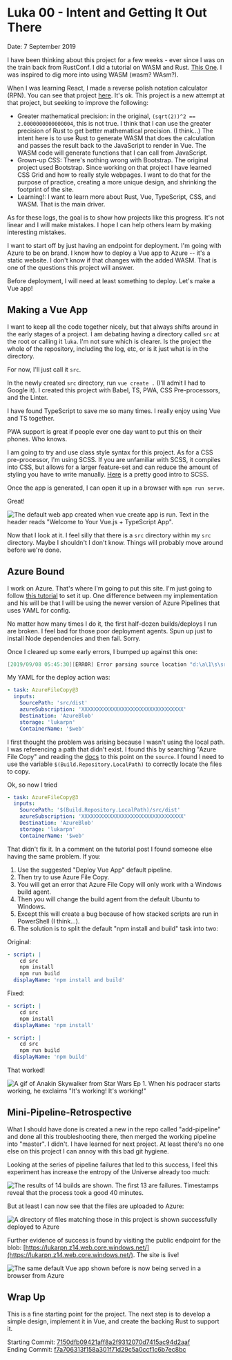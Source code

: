 # Luka 00 - Intent and Getting It Out There

Date: 7 September 2019

I have been thinking about this project for a few weeks - ever since I was on the train back from RustConf. I did a tutorial on WASM and Rust. [This One](https://rustwasm.github.io/docs/book/game-of-life/introduction.html). I was inspired to dig more into using WASM (wasm? WAsm?).

When I was learning React, I made a reverse polish notation calculator (RPN). You can see that project [here](http://rpn.herokuapp.com/). It's ok. This project is a new attempt at that project, but seeking to improve the following:  

- Greater mathematical precision: in the original, `(sqrt(2))^2 == 2.0000000000000004`, this is not true. I think that I can use the greater precision of Rust to get better mathematical precision. (I think...) The intent here is to use Rust to generate WASM that does the calculation and passes the result back to the JavaScript to render in Vue. The WASM code will generate functions that I can call from JavaScript.  
- Grown-up CSS: There's nothing wrong with Bootstrap. The original project used Bootstrap. Since working on that project I have learned CSS Grid and how to really style webpages. I want to do that for the purpose of practice, creating a more unique design, and shrinking the footprint of the site.  
- Learning!: I want to learn more about Rust, Vue, TypeScript, CSS, and WASM. That is the main driver.

As for these logs, the goal is to show how projects like this progress. It's not linear and I will make mistakes. I hope I can help others learn by making interesting mistakes. 

I want to start off by just having an endpoint for deployment. I'm going with Azure to be on brand. I know how to deploy a Vue app to Azure -- it's a static website. I don't know if that changes with the added WASM. That is one of the questions this project will answer.  

Before deployment, I will need at least something to deploy. Let's make a Vue app!

## Making a Vue App

I want to keep all the code together nicely, but that always shifts around in the early stages of a project. I am debating having a directory called `src` at the root or calling it `luka`. I'm not sure which is clearer. Is the project the whole of the repository, including the log, etc, or is it just what is in the directory.  

For now, I'll just call it `src`.  

In the newly created `src` directory, run `vue create .` (I'll admit I had to Google it). I created this project with Babel, TS, PWA, CSS Pre-processors, and the Linter.  

I have found TypeScript to save me so many times. I really enjoy using Vue and TS together.  

PWA support is great if people ever one day want to put this on their phones. Who knows.  

I am going to try and use class style syntax for this project. As for a CSS pre-processor, I'm using SCSS. If you are unfamiliar with SCSS, it compiles into CSS, but allows for a larger feature-set and can reduce the amount of styling you have to write manually. [Here](https://dzone.com/articles/introduction-of-scss) is a pretty good intro to SCSS.  

Once the app is generated, I can open it up in a browser with `npm run serve`.  

Great!

![The default web app created when vue create app is run. Text in the header reads "Welcome to Your Vue.js + TypeScript App".](./images/ImageOfDefaultGeneratedVueAppWithTypeScript.png)

Now that I look at it. I feel silly that there is a `src` directory within my `src` directory. Maybe I shouldn't I don't know. Things will probably move around before we're done.

## Azure Bound

I work on Azure. That's where I'm going to put this site. I'm just going to follow [this tutorial](https://passos.com.au/deploying-vue-js-to-azure-static-websites/) to set it up. One difference between my implementation and his will be that I will be using the newer version of Azure Pipelines that uses YAML for config.  

No matter how many times I do it, the first half-dozen builds/deploys I run are broken. I feel bad for those poor deployment agents. Spun up just to install Node dependencies and then fail. Sorry.

Once I cleared up some early errors, I bumped up against this one:  

``` powershell
[2019/09/08 05:45:30][ERROR] Error parsing source location "d:\a\1\s\src\dist": Failed to enumerate directory d:\a\1\s\src\dist\ with file pattern *. The system cannot find the path specified. (Exception from HRESULT: 0x80070003) For more details, please type "AzCopy /?:Source" or use verbose option /V.
```

My YAML for the deploy action was:

``` yaml
- task: AzureFileCopy@3
  inputs:
    SourcePath: 'src/dist'
    azureSubscription: 'XXXXXXXXXXXXXXXXXXXXXXXXXXXXXXXXX'
    Destination: 'AzureBlob'
    storage: 'lukarpn'
    ContainerName: '$web'
```

I first thought the problem was arising because I wasn't using the local path. I was referencing a path that didn't exist. I found this by searching "Azure File Copy" and reading the [docs](https://docs.microsoft.com/en-us/azure/devops/pipelines/tasks/deploy/azure-file-copy?view=azure-devops) to this point on the `source`. I found I need to use the variable `$(Build.Repository.LocalPath)` to correctly locate the files to copy.

Ok, so now I tried

``` yaml
- task: AzureFileCopy@3
  inputs:
    SourcePath: '$(Build.Repository.LocalPath)/src/dist'
    azureSubscription: 'XXXXXXXXXXXXXXXXXXXXXXXXXXXXXXXXX'
    Destination: 'AzureBlob'
    storage: 'lukarpn'
    ContainerName: '$web'
```

That didn't fix it. In a comment on the tutorial post I found someone else having the same problem. If you:

1. Use the suggested "Deploy Vue App" default pipeline.
2. Then try to use Azure File Copy.
3. You will get an error that Azure File Copy will only work with a Windows build agent.
4. Then you will change the build agent from the default Ubuntu to Windows.
5. Except this will create a bug because of how stacked scripts are run in PowerShell (I think...).
6. The solution is to split the default "npm install and build" task into two:

Original:

``` yaml
- script: |
    cd src
    npm install
    npm run build
  displayName: 'npm install and build'
```

Fixed:

``` yaml
- script: |
    cd src
    npm install
  displayName: 'npm install'

- script: |
    cd src
    npm run build
  displayName: 'npm build'
```

That worked!

![A gif of Anakin Skywalker from Star Wars Ep 1. When his podracer starts working, he exclaims "It's working! It's working!"](https://media.giphy.com/media/9K2nFglCAQClO/giphy.gif)

## Mini-Pipeline-Retrospective

What I should have done is created a new in the repo called "add-pipeline" and done all this troubleshooting there, then merged the working pipeline into "master". I didn't. I have learned for next project. At least there's no one else on this project I can annoy with this bad git hygiene.  

Looking at the series of pipeline failures that led to this success, I feel this experiment has increase the entropy of the Universe already too much:

![The results of 14 builds are shown. The first 13 are failures. Timestamps reveal that the process took a good 40 minutes.](./images/RepeatedFailure.png)

But at least I can now see that the files are uploaded to Azure:

![A directory of files matching those in this project is shown successfully deployed to Azure](./images/FilesUploadedToAzure.png)

Further evidence of success is found by visiting the public endpoint for the blob: [https://lukarpn.z14.web.core.windows.net/](https://lukarpn.z14.web.core.windows.net/). The site is live!

![The same default Vue app shown before is now being served in a browser from Azure](./images/SiteIsLive.png)

## Wrap Up

This is a fine starting point for the project. The next step is to develop a simple design, implement it in Vue, and create the backing Rust to support it.

Starting Commit: [7150dfb09421aff8a2f9312070d7415ac94d2aaf](https://github.com/t-eckert/luka/tree/7150dfb09421aff8a2f9312070d7415ac94d2aaf)  
Ending Commit: [f7a706313f158a301f71d29c5a0ccf1c6b7ec8bc](https://github.com/t-eckert/luka/tree/f7a706313f158a301f71d29c5a0ccf1c6b7ec8bc)

